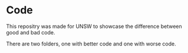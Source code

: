 # Code
This repositry was made for UNSW to showcase the difference between good and bad code.

There are two folders, one with better code and one with worse code.
